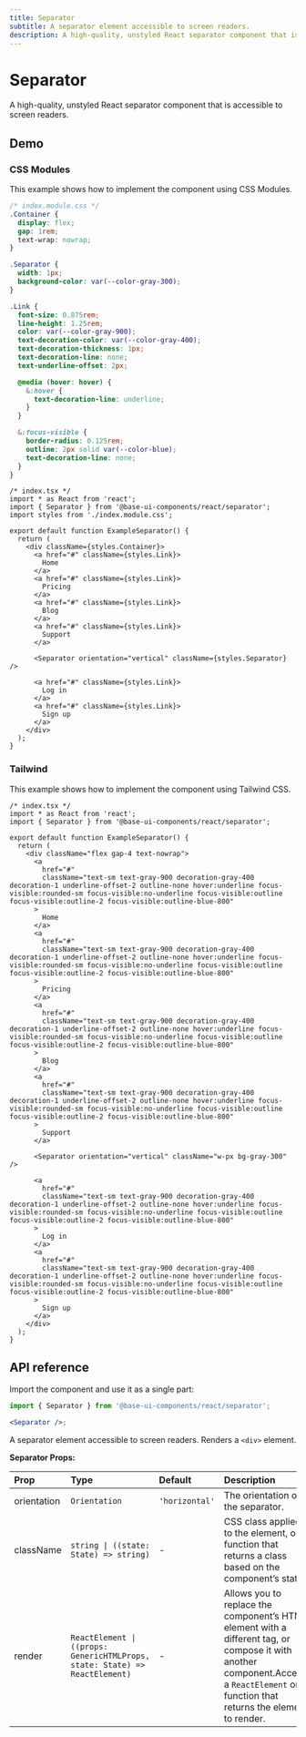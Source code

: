 ```yaml
---
title: Separator
subtitle: A separator element accessible to screen readers.
description: A high-quality, unstyled React separator component that is accessible to screen readers.
---
```

# Separator

A high-quality, unstyled React separator component that is accessible to screen readers.

## Demo

### CSS Modules

This example shows how to implement the component using CSS Modules.

```css
/* index.module.css */
.Container {
  display: flex;
  gap: 1rem;
  text-wrap: nowrap;
}

.Separator {
  width: 1px;
  background-color: var(--color-gray-300);
}

.Link {
  font-size: 0.875rem;
  line-height: 1.25rem;
  color: var(--color-gray-900);
  text-decoration-color: var(--color-gray-400);
  text-decoration-thickness: 1px;
  text-decoration-line: none;
  text-underline-offset: 2px;

  @media (hover: hover) {
    &:hover {
      text-decoration-line: underline;
    }
  }

  &:focus-visible {
    border-radius: 0.125rem;
    outline: 2px solid var(--color-blue);
    text-decoration-line: none;
  }
}
```

```tsx
/* index.tsx */
import * as React from 'react';
import { Separator } from '@base-ui-components/react/separator';
import styles from './index.module.css';

export default function ExampleSeparator() {
  return (
    <div className={styles.Container}>
      <a href="#" className={styles.Link}>
        Home
      </a>
      <a href="#" className={styles.Link}>
        Pricing
      </a>
      <a href="#" className={styles.Link}>
        Blog
      </a>
      <a href="#" className={styles.Link}>
        Support
      </a>

      <Separator orientation="vertical" className={styles.Separator} />

      <a href="#" className={styles.Link}>
        Log in
      </a>
      <a href="#" className={styles.Link}>
        Sign up
      </a>
    </div>
  );
}
```

### Tailwind

This example shows how to implement the component using Tailwind CSS.

```tsx
/* index.tsx */
import * as React from 'react';
import { Separator } from '@base-ui-components/react/separator';

export default function ExampleSeparator() {
  return (
    <div className="flex gap-4 text-nowrap">
      <a
        href="#"
        className="text-sm text-gray-900 decoration-gray-400 decoration-1 underline-offset-2 outline-none hover:underline focus-visible:rounded-sm focus-visible:no-underline focus-visible:outline focus-visible:outline-2 focus-visible:outline-blue-800"
      >
        Home
      </a>
      <a
        href="#"
        className="text-sm text-gray-900 decoration-gray-400 decoration-1 underline-offset-2 outline-none hover:underline focus-visible:rounded-sm focus-visible:no-underline focus-visible:outline focus-visible:outline-2 focus-visible:outline-blue-800"
      >
        Pricing
      </a>
      <a
        href="#"
        className="text-sm text-gray-900 decoration-gray-400 decoration-1 underline-offset-2 outline-none hover:underline focus-visible:rounded-sm focus-visible:no-underline focus-visible:outline focus-visible:outline-2 focus-visible:outline-blue-800"
      >
        Blog
      </a>
      <a
        href="#"
        className="text-sm text-gray-900 decoration-gray-400 decoration-1 underline-offset-2 outline-none hover:underline focus-visible:rounded-sm focus-visible:no-underline focus-visible:outline focus-visible:outline-2 focus-visible:outline-blue-800"
      >
        Support
      </a>

      <Separator orientation="vertical" className="w-px bg-gray-300" />

      <a
        href="#"
        className="text-sm text-gray-900 decoration-gray-400 decoration-1 underline-offset-2 outline-none hover:underline focus-visible:rounded-sm focus-visible:no-underline focus-visible:outline focus-visible:outline-2 focus-visible:outline-blue-800"
      >
        Log in
      </a>
      <a
        href="#"
        className="text-sm text-gray-900 decoration-gray-400 decoration-1 underline-offset-2 outline-none hover:underline focus-visible:rounded-sm focus-visible:no-underline focus-visible:outline focus-visible:outline-2 focus-visible:outline-blue-800"
      >
        Sign up
      </a>
    </div>
  );
}
```

## API reference

Import the component and use it as a single part:

```jsx title="Anatomy"
import { Separator } from '@base-ui-components/react/separator';

<Separator />;
```

A separator element accessible to screen readers.
Renders a `<div>` element.

**Separator Props:**

| Prop        | Type                                                                        | Default        | Description                                                                                                                                                                                  |
| :---------- | :-------------------------------------------------------------------------- | :------------- | :------------------------------------------------------------------------------------------------------------------------------------------------------------------------------------------- |
| orientation | `Orientation`                                                               | `'horizontal'` | The orientation of the separator.                                                                                                                                                            |
| className   | `string \| ((state: State) => string)`                                      | -              | CSS class applied to the element, or a function that&#xA;returns a class based on the component’s state.                                                                                     |
| render      | `ReactElement \| ((props: GenericHTMLProps, state: State) => ReactElement)` | -              | Allows you to replace the component’s HTML element&#xA;with a different tag, or compose it with another component.Accepts a `ReactElement` or a function that returns the element to render. |
